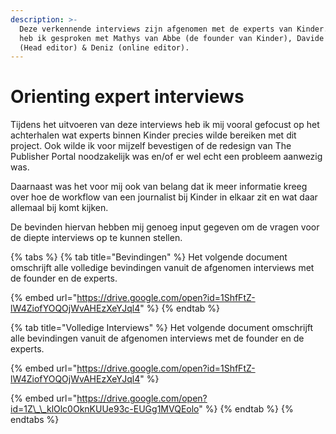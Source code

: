 ```yaml
---
description: >-
  Deze verkennende interviews zijn afgenomen met de experts van Kinder. Hierin
  heb ik gesproken met Mathys van Abbe (de founder van Kinder), Davide Banis
  (Head editor) & Deniz (online editor).
---
```


# Orienting expert interviews

Tijdens het uitvoeren van deze interviews heb ik mij vooral gefocust op het achterhalen wat experts binnen Kinder precies wilde bereiken met dit project. Ook wilde ik voor mijzelf bevestigen of de redesign van The Publisher Portal noodzakelijk was en/of er wel echt een probleem aanwezig was.

Daarnaast was het voor mij ook van belang dat ik meer informatie kreeg over hoe de workflow van een journalist bij Kinder in elkaar zit en wat daar allemaal bij komt kijken.   
  
De bevinden hiervan hebben mij genoeg input gegeven om de vragen voor de diepte interviews op te kunnen stellen. 

{% tabs %}
{% tab title="Bevindingen" %}
Het volgende document omschrijft alle volledige bevindingen vanuit de afgenomen interviews met de founder en de experts.

{% embed url="https://drive.google.com/open?id=1ShfFtZ-lW4ZiofYOQOjWvAHEzXeYJql4" %}
{% endtab %}

{% tab title="Volledige Interviews" %}
Het volgende document omschrijft alle bevindingen vanuit de afgenomen interviews met de founder en de experts.

{% embed url="https://drive.google.com/open?id=1ShfFtZ-lW4ZiofYOQOjWvAHEzXeYJql4" %}

{% embed url="https://drive.google.com/open?id=1Z\_\_klOlc0OknKUUe93c-EUGg1MVQEolo" %}
{% endtab %}
{% endtabs %}







### 

